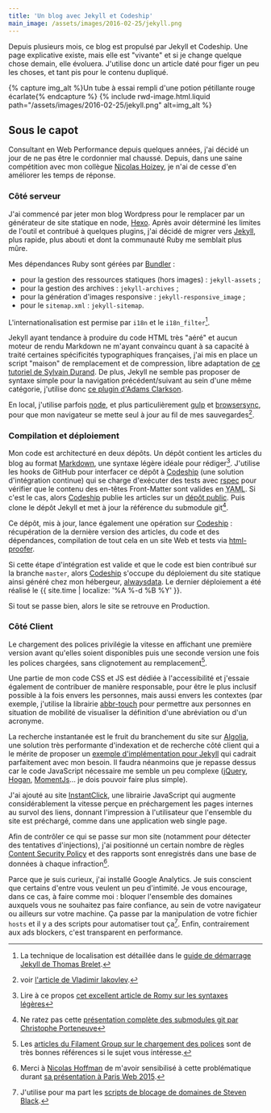 ```yaml
---
title: 'Un blog avec Jekyll et Codeship'
main_image: /assets/images/2016-02-25/jekyll.png
---
```


Depuis plusieurs mois, ce blog est propulsé par Jekyll et Codeship. Une page
explicative existe, mais elle est "vivante" et si je change quelque chose
demain, elle évoluera. J'utilise donc un article daté pour figer un peu les
choses, et tant pis pour le contenu dupliqué.

<!-- more -->

{% capture img_alt %}Un tube à essai rempli d'une potion pétillante rouge
écarlate{% endcapture %} {% include rwd-image.html.liquid
path="/assets/images/2016-02-25/jekyll.png"
alt=img_alt
%}

## Sous le capot

Consultant en Web Performance depuis quelques années, j'ai décidé un jour de ne
pas être le cordonnier mal chaussé. Depuis, dans une saine compétition avec mon
collègue [Nicolas Hoizey](http://nicolas-hoizey.com/), je n'ai de cesse d'en
améliorer les temps de réponse.

### Côté serveur

J'ai commencé par jeter mon blog Wordpress pour le remplacer par un générateur
de site statique en <span lang="en">node</span>,
[Hexo](https://github.com/hexojs/hexo). Après avoir déterminé les limites de
l'outil et contribué à quelques <span lang="en">plugins</span>, j'ai décidé de
migrer vers [Jekyll](https://jekyllrb.com/), plus rapide, plus abouti et dont la
communauté Ruby me semblait plus mûre.

Mes dépendances Ruby sont gérées par [Bundler](http://bundler.io/) :

- pour la gestion des ressources statiques (hors images) : `jekyll-assets` ;
- pour la gestion des archives : `jekyll-archives` ;
- pour la génération d'images <span lang="en">responsive</span> :
  `jekyll-responsive_image` ;
- pour le `sitemap.xml` : `jekyll-sitemap`.

L'internationalisation est permise par `i18n` et le `i18n_filter`[^2].

[^2]: La technique de localisation est détaillée dans le
  [guide de démarrage Jekyll de Thomas Brelet](http://www.toam.fr/20-05-2013-guide-demarrage-jekyll/#localiser-jekyll).

Jekyll ayant tendance à produire du code HTML très "aéré" et aucun moteur de
rendu Markdown ne m'ayant convaincu quant à sa capacité à traité certaines
spécificités typographiques françaises, j'ai mis en place un script "maison" de
remplacement et de compression, libre adaptation de
[ce tutoriel de Sylvain Durand](https://www.sylvaindurand.org/ameliorer-la-typographie-avec-jekyll/ 'Améliorer la typographie avec Jekyll').
De plus, Jekyll ne semble pas proposer de syntaxe simple pour la navigation
précédent/suivant au sein d'une même catégorie, j'utilise donc
[ce plugin d'Adams Clarkson](http://ajclarkson.co.uk/blog/jekyll-category-post-navigation/ 'Jekyll Post Navigation Within a Category').

En local, j'utilise parfois [node](https://nodejs.org/), et plus
particulièrement [gulp](http://gulpjs.com/) et
[browsersync](http://www.browsersync.io/), pour que mon navigateur se mette seul
à jour au fil de mes sauvegardes[^5].

[^5]: voir
  [l'article de Vladimir Iakovlev](https://nvbn.github.io/2015/06/19/jekyll-browsersync/ 'Add live reloading to Jekyll with Gulp and Browsersync').

### Compilation et déploiement

Mon code est architecturé en deux dépôts. Un dépôt contient les articles du blog
au format [Markdown](https://fr.wikipedia.org/wiki/Markdown), une syntaxe légère
idéale pour rédiger[^3]. J'utilise les <span lang="en">hooks</span> de GitHub
pour interfacer ce dépôt à [Codeship](https://codeship.com/) (une solution
d'intégration continue) qui se charge d'exécuter des tests avec
[rspec](http://rspec.info/) pour vérifier que le contenu des en-têtes
Front-Matter sont valides en
<abbr lang="en" title="YAML Ain't Markup Language">YAML</abbr>. Si c'est le cas,
alors [Codeship](https://codeship.com/) publie les articles sur un
[dépôt public](https://github.com/borisschapira/blog). Puis clone le dépôt
Jekyll et met à jour la référence du <span lang="en">submodule</span> git[^4].

Ce dépôt, mis à jour, lance également une opération sur
[Codeship](https://codeship.com/) : récupération de la dernière version des
articles, du code et des dépendances, compilation de tout cela en un site Web et
tests via [html-proofer](https://github.com/gjtorikian/html-proofer).

Si cette étape d'intégration est valide et que le code est bien contribué sur la
branche `master`, alors [Codeship](https://codeship.com/) s'occupe du
déploiement du site statique ainsi généré chez mon hébergeur,
<a href="https://www.alwaysdata.com/">alwaysdata</a>. Le dernier déploiement a
été réalisé le {{ site.time | localize: '%A %-d %B %Y' }}.

[^3]: Lire à ce propos
  [cet excellent article de Romy sur les syntaxes légères](http://romy.tetue.net/syntaxes-legeres-pour-rediger)

[^4]: Ne ratez pas cette
  [présentation complète des submodules git par Christophe Porteneuve](http://www.git-attitude.fr/2014/12/31/git-submodules/)

Si tout se passe bien, alors le site se retrouve en Production.

### Côté Client

Le chargement des polices privilégie la vitesse en affichant une première
version avant qu'elles soient disponibles puis une seconde version une fois les
polices chargées, sans clignotement au remplacement[^font].

[^font]: Les
  [articles du Filament Group sur le chargement des polices](https://www.filamentgroup.com/lab/font-events.html)
  sont de très bonnes références si le sujet vous intéresse.

Une partie de mon code CSS et JS est dédiée à l'accessibilité et j'essaie
également de contribuer de manière responsable, pour être le plus inclusif
possible à la fois envers les personnes, mais aussi envers les contextes (par
exemple, j'utilise la librairie
[abbr-touch](http://www.growingwiththeweb.com/2014/09/making-abbr-elements-touch-accessible.html)
pour permettre aux personnes en situation de mobilité de visualiser la
définition d'une abréviation ou d'un acronyme.

La recherche instantanée est le fruit du branchement du site sur
[Algolia](https://www.algolia.com/), une solution très performante d'indexation
et de recherche côté client qui a le mérite de proposer un
[exemple d'implémentation pour Jekyll](https://blog.algolia.com/instant-search-blog-documentation-jekyll-plugin/ 'Add instant search to your blog or documentation using our Jekyll plugin')
qui cadrait parfaitement avec mon besoin. Il faudra néanmoins que je repasse
dessus car le code JavaScript nécessaire me semble un peu complexe
([jQuery](https://jquery.com/), [Hogan](http://twitter.github.io/hogan.js/),
[MomentJs](http://momentjs.com/)… je dois pouvoir faire plus simple).

J'ai ajouté au site [InstantClick](http://instantclick.io/), une librairie
JavaScript qui augmente considérablement la vitesse perçue en préchargement les
pages internes au survol des liens, donnant l'impression à l'utilisateur que
l'ensemble du site est préchargé, comme dans une application web
<span lang="en">single page</span>.

Afin de contrôler ce qui se passe sur mon site (notamment pour détecter des
tentatives d'injections), j'ai positionné un certain nombre de règles
[Content Security Policy](https://developer.mozilla.org/fr/docs/S%C3%A9curit%C3%A9/CSP)
et des rapports sont enregistrés dans une base de données à chaque
infraction[^7].

[^7]: Merci à [Nicolas Hoffman](https://twitter.com/Nico3333fr) de m'avoir
  sensibilisé à cette problématique durant
  [sa présentation à Paris Web 2015](http://www.nicolas-hoffmann.net/content-security-policy-parisweb-2015/ 'CSP: Content Security Policy').

Parce que je suis curieux, j'ai installé Google Analytics. Je suis conscient que
certains d'entre vous veulent un peu d'intimité. Je vous encourage, dans ce cas,
à faire comme moi : bloquer l'ensemble des domaines auxquels vous ne souhaitez
pas faire confiance, au sein de votre navigateur ou ailleurs sur votre machine.
Ça passe par la manipulation de votre fichier `hosts` et il y a des scripts pour
automatiser tout ça[^6]. Enfin, contrairement aux <span lang="en">ads
blockers</span>, c'est transparent en performance.

[^6]: J'utilise pour ma part les
  [scripts de blocage de domaines de Steven Black](https://github.com/StevenBlack/hosts).
